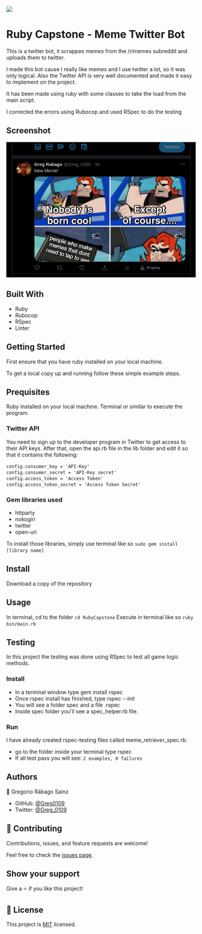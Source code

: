 ![](https://img.shields.io/badge/Microverse-blueviolet)

# Ruby Capstone - Meme Twitter Bot

This is a twitter bot, it scrappes memes from the /r/memes subreddit and uploads them to twitter.

I made this bot cause I really like memes and I use twitter a lot, so it was only logical. Also the Twitter API is very well documented and made it easy to implement on the project.

It has been made using ruby with some classes to take the load from the main script. 

I corrected the errors using Rubocop and used RSpec to do the testing

## Screenshot

![Screenshot](assets/Screenshot.png)

## Built With

- Ruby
- Rubocop
- RSpec
- Linter

## Getting Started

First ensure that you have ruby installed on your local machine.

To get a local copy up and running follow these simple example steps.

## Prequisites

Ruby installed on your local machine.
Terminal or similar to execute the program.

### Twitter API

You need to sign up to the developer program in Twitter to get access to their API keys. After that, open the api.rb file in the lib folder and edit it so that it contains the following: 

```
config.consumer_key = 'API-Key'
config.consumer_secret = 'API-Key secret'
config.access_token = 'Access Token'
config.access_token_secret = 'Access Token Secret'
```

### Gem libraries used
- httparty
- nokogiri
- twitter
- open-uri

To install those libraries, simply use terminal like so ```sudo gem install [library name]```

## Install

Download a copy of the repository

## Usage

In terminal, cd to the folder ```cd RubyCapstone```
Execute in terminal like so ```ruby bin/main.rb```

## Testing
In this project the testing was done using RSpec to test all game logic methods.

### Install
- In a terminal window type gem install rspec
- Once rspec install has finished, type rspec --init
- You will see a folder spec and a file .rspec
- Inside spec folder you'll see a spec_helper.rb file.

### Run
I have already created rspec-testing files called meme_retriever_spec.rb.
- go to the folder inside your terminal type rspec
- If all test pass you will see:
 `2 examples, 0 failures`


## Authors

👤 Gregorio Rábago Sainz

- GitHub: [@Greg0109](https://github.com/greg0109)
- Twitter: [@Greg_0109](https://twitter.com/greg_0109)

## 🤝 Contributing

Contributions, issues, and feature requests are welcome!

Feel free to check the [issues page](https://github.com/sergiocortessat/RubyCapstone/issues).

## Show your support

Give a ⭐️ if you like this project!

## 📝 License

This project is [MIT](LICENSE) licensed.
